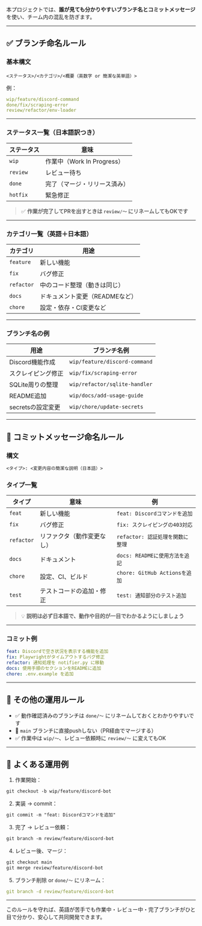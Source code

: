 本プロジェクトでは、**誰が見ても分かりやすいブランチ名とコミットメッセージ**を使い、チーム内の混乱を防ぎます。

---

## ✅ ブランチ命名ルール

### 基本構文

```
<ステータス>/<カテゴリ>/<概要（英数字 or 簡潔な英単語）>
```

例：

```yaml
wip/feature/discord-command
done/fix/scraping-error
review/refactor/env-loader
```

---

### ステータス一覧（日本語訳つき）

| ステータス | 意味                           |
|------------|--------------------------------|
| `wip`      | 作業中（Work In Progress）     |
| `review`   | レビュー待ち                    |
| `done`     | 完了（マージ・リリース済み）   |
| `hotfix`   | 緊急修正                        |

> ✅ **作業が完了してPRを出すときは `review/〜` にリネームしてもOKです**

---

### カテゴリ一覧（英語＋日本語）

| カテゴリ    | 用途                                |
|-------------|-------------------------------------|
| `feature`   | 新しい機能                          |
| `fix`       | バグ修正                            |
| `refactor`  | 中のコード整理（動きは同じ）        |
| `docs`      | ドキュメント変更（READMEなど）      |
| `chore`     | 設定・依存・CI変更など                |

---

### ブランチ名の例

| 用途               | ブランチ名例                          |
|--------------------|---------------------------------------|
| Discord機能作成     | `wip/feature/discord-command`         |
| スクレイピング修正   | `wip/fix/scraping-error`             |
| SQLite周りの整理    | `wip/refactor/sqlite-handler`        |
| README追加         | `wip/docs/add-usage-guide`           |
| secretsの設定変更 | `wip/chore/update-secrets`           |

---

## 📝 コミットメッセージ命名ルール

### 構文

```markdown
<タイプ>: <変更内容の簡潔な説明（日本語）>
```

### タイプ一覧

| タイプ      | 意味                                | 例                               |
|-------------|-------------------------------------|----------------------------------|
| `feat`      | 新しい機能                          | `feat: Discordコマンドを追加`    |
| `fix`       | バグ修正                            | `fix: スクレイピングの403対応`   |
| `refactor`  | リファクタ（動作変更なし）           | `refactor: 認証処理を関数に整理` |
| `docs`      | ドキュメント                        | `docs: READMEに使用方法を追記`  |
| `chore`     | 設定、CI、ビルド                     | `chore: GitHub Actionsを追加`   |
| `test`      | テストコードの追加・修正              | `test: 通知部分のテスト追加`     |

> 💡 **説明は必ず日本語で、動作や目的が一目でわかるようにしましょう**

---

### コミット例

```yaml
feat: Discordで空き状況を表示する機能を追加
fix: Playwrightがタイムアウトするバグ修正
refactor: 通知処理を notifier.py に移動
docs: 使用手順のセクションをREADMEに追加
chore: .env.example を追加
```

---

## 📌 その他の運用ルール

- ✅ 動作確認済みのブランチは `done/〜` にリネームしておくとわかりやすいです
- 🚫 `main` ブランチに直接pushしない（PR経由でマージする）
- ✅ 作業中は `wip/〜`、レビュー依頼時に `review/〜` に変えてもOK

---

## 🔁 よくある運用例

1. 作業開始：
```markdown
git checkout -b wip/feature/discord-bot
```

2. 実装 → commit：
```markdown
git commit -m "feat: Discordコマンドを追加"
```

3. 完了 → レビュー依頼：
```markdown
git branch -m review/feature/discord-bot
```

4. レビュー後、マージ：
```markdown
git checkout main
git merge review/feature/discord-bot
```

5. ブランチ削除 or `done/〜` にリネーム：
```yaml
git branch -d review/feature/discord-bot
```

---

このルールを守れば、英語が苦手でも作業中・レビュー中・完了ブランチがひと目で分かり、安心して共同開発できます。 
